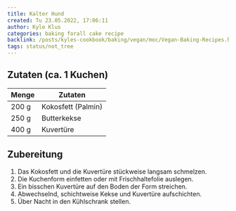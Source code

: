 ```yaml
---
title: Kalter Hund
created: Tu 23.05.2022, 17:06:11
author: Kyle Klus
categories: baking forall cake recipe
backlink: /posts/kyles-cookbook/baking/vegan/moc/Vegan-Baking-Recipes.html
tags: status/not_tree
---
```


## Zutaten (ca. 1 Kuchen)

| Menge            | Zutaten                        |
| ---------------- | ------------------------------ |
| 200 g             | Kokosfett (Palmin)             |
| 250 g             | Butterkekse                    |
| 400 g             | Kuvertüre                      |

## Zubereitung

1. Das Kokosfett und die Kuvertüre stückweise langsam schmelzen.
2. Die Kuchenform einfetten oder mit Frischhaltefolie auslegen.
3. Ein bisschen Kuvertüre auf den Boden der Form streichen.
4. Abwechselnd, schichtweise Kekse und Kuvertüre aufschichten.
5. Über Nacht in den Kühlschrank stellen.
